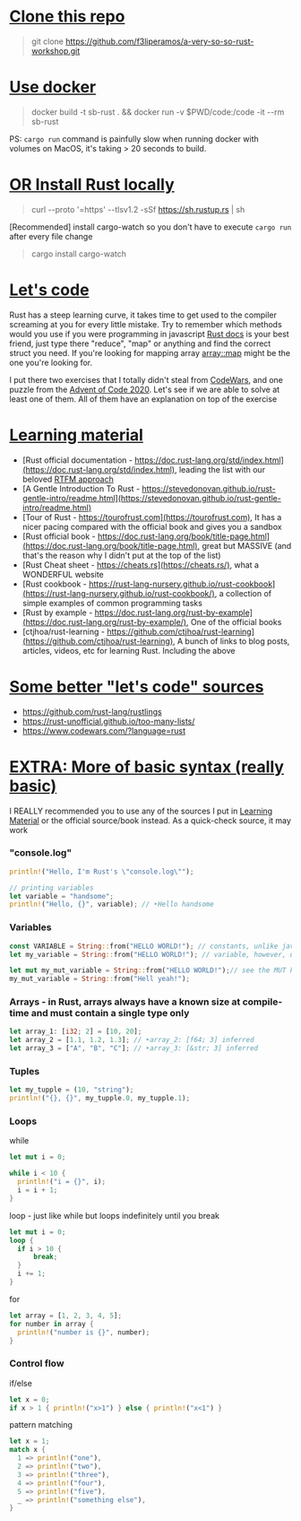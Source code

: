 # [Clone this repo](#clone)
> git clone https://github.com/f3liperamos/a-very-so-so-rust-workshop.git

# [Use docker](#docker)
> docker build -t sb-rust . && docker run -v $PWD/code:/code -it --rm sb-rust

PS: `cargo run` command is painfully slow when running docker with volumes on MacOS, it's taking > 20 seconds to build.

# [OR Install Rust locally](#install-glorious-rust)
> curl --proto '=https' --tlsv1.2 -sSf https://sh.rustup.rs | sh

[Recommended] install cargo-watch so you don't have to execute `cargo run` after every file change
> cargo install cargo-watch

# [Let's code](#lets-code)
Rust has a steep learning curve, it takes time to get used to the compiler screaming at you for every little mistake.
 Try to remember which methods would you use if you were programming in javascript [Rust docs](https://doc.rust-lang.org/std/index.html) is your best friend,
 just type there "reduce", "map" or anything and find the correct struct you need. If you're looking for mapping array [array::map](https://doc.rust-lang.org/std/primitive.array.html#method.map)
 might be the one you're looking for.

I put there two exercises that I totally didn't steal from [CodeWars](https://www.codewars.com/?language=rust), and one puzzle from
 the [Advent of Code 2020](https://adventofcode.com/2020). Let's see if we are able to solve at least one of them. All of them have an explanation on top of the exercise

# [Learning material](#learning)
- [Rust official documentation - https://doc.rust-lang.org/std/index.html](https://doc.rust-lang.org/std/index.html), leading the list with our beloved [RTFM approach](https://en.wikipedia.org/wiki/RTFM)
- [A Gentle Introduction To Rust - https://stevedonovan.github.io/rust-gentle-intro/readme.html](https://stevedonovan.github.io/rust-gentle-intro/readme.html)
- [Tour of Rust - https://tourofrust.com](https://tourofrust.com), It has a nicer pacing compared with the official book and gives you a sandbox
- [Rust official book - https://doc.rust-lang.org/book/title-page.html](https://doc.rust-lang.org/book/title-page.html), great but MASSIVE (and that's the reason why I didn't put at the top of the list)
- [Rust Cheat sheet - https://cheats.rs](https://cheats.rs/), what a WONDERFUL website
- [Rust cookbook - https://rust-lang-nursery.github.io/rust-cookbook](https://rust-lang-nursery.github.io/rust-cookbook/), a collection of simple examples of common programming tasks
- [Rust by example - https://doc.rust-lang.org/rust-by-example](https://doc.rust-lang.org/rust-by-example/), One of the official books
- [ctjhoa/rust-learning - https://github.com/ctjhoa/rust-learning](https://github.com/ctjhoa/rust-learning), A bunch of links to blog posts, articles, videos, etc for learning Rust. Including the above

# [Some better "let's code" sources](#better-lets-code)
- https://github.com/rust-lang/rustlings
- https://rust-unofficial.github.io/too-many-lists/
- https://www.codewars.com/?language=rust

# [EXTRA: More of basic syntax (really basic)](#really-basic-syntax)
I REALLY recommended you to use any of the sources I put in [Learning Material](#learning) or the official source/book instead. As a quick-check source, it may work

### "console.log"
```rust
println!("Hello, I'm Rust's \"console.log\"");

// printing variables
let variable = "handsome";
println!("Hello, {}", variable); // ‣Hello handsome
```

### Variables
```rust
const VARIABLE = String::from("HELLO WORLD!"); // constants, unlike javascript once defined they don't change by any means
let my_variable = String::from("HELLO WORLD!"); // variable, however, unlike javascript it doesn't mutate unless you tell it can mutate

let mut my_mut_variable = String::from("HELLO WORLD!");// see the MUT keyword there? Now we can mutate
my_mut_variable = String::from("Hell yeah!");
```

### Arrays - in Rust, arrays always have a known size at compile-time and must contain a single type only
```rust
let array_1: [i32; 2] = [10, 20];
let array_2 = [1.1, 1.2, 1.3]; // ‣array_2: [f64; 3] inferred
let array_3 = ["A", "B", "C"]; // ‣array_3: [&str; 3] inferred
```

### Tuples
```rust
let my_tupple = (10, "string");
println!("{}, {}", my_tupple.0, my_tupple.1);
```

### Loops
while
```rust
let mut i = 0;

while i < 10 {
  println!("i = {}", i);
  i = i + 1;
}
```

loop - just like while but loops indefinitely until you break
```rust
let mut i = 0;
loop {
  if i > 10 {
      break;
  }
  i += 1;
}
```

for
```rust
let array = [1, 2, 3, 4, 5];
for number in array {
  println!("number is {}", number);
}
```

### Control flow
if/else
```rust
let x = 0;
if x > 1 { println!("x>1") } else { println!("x<1") }
```

pattern matching
```rust
let x = 1;
match x {
  1 => println!("one"),
  2 => println!("two"),
  3 => println!("three"),
  4 => println!("four"),
  5 => println!("five"),
  _ => println!("something else"),
}
```
